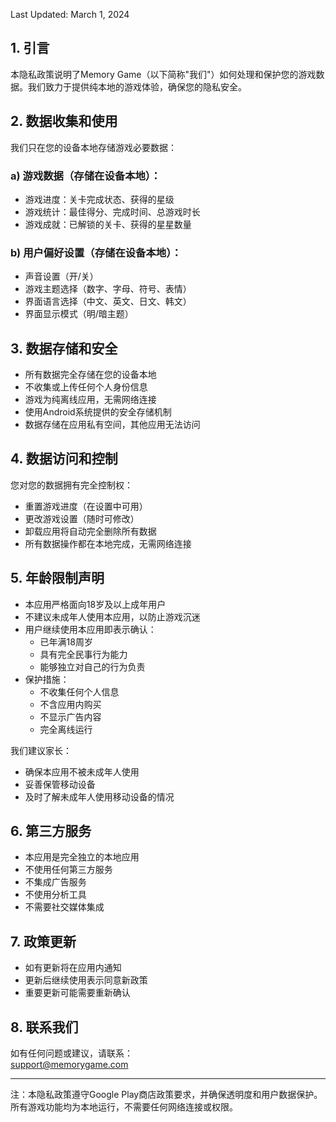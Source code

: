
Last Updated: March 1, 2024

## 1. 引言

本隐私政策说明了Memory Game（以下简称"我们"）如何处理和保护您的游戏数据。我们致力于提供纯本地的游戏体验，确保您的隐私安全。

## 2. 数据收集和使用

我们只在您的设备本地存储游戏必要数据：

### a) 游戏数据（存储在设备本地）：
* 游戏进度：关卡完成状态、获得的星级
* 游戏统计：最佳得分、完成时间、总游戏时长
* 游戏成就：已解锁的关卡、获得的星星数量

### b) 用户偏好设置（存储在设备本地）：
* 声音设置（开/关）
* 游戏主题选择（数字、字母、符号、表情）
* 界面语言选择（中文、英文、日文、韩文）
* 界面显示模式（明/暗主题）

## 3. 数据存储和安全

* 所有数据完全存储在您的设备本地
* 不收集或上传任何个人身份信息
* 游戏为纯离线应用，无需网络连接
* 使用Android系统提供的安全存储机制
* 数据存储在应用私有空间，其他应用无法访问

## 4. 数据访问和控制

您对您的数据拥有完全控制权：

* 重置游戏进度（在设置中可用）
* 更改游戏设置（随时可修改）
* 卸载应用将自动完全删除所有数据
* 所有数据操作都在本地完成，无需网络连接

## 5. 年龄限制声明

* 本应用严格面向18岁及以上成年用户
* 不建议未成年人使用本应用，以防止游戏沉迷
* 用户继续使用本应用即表示确认：
  - 已年满18周岁
  - 具有完全民事行为能力
  - 能够独立对自己的行为负责
* 保护措施：
  - 不收集任何个人信息
  - 不含应用内购买
  - 不显示广告内容
  - 完全离线运行

我们建议家长：
* 确保本应用不被未成年人使用
* 妥善保管移动设备
* 及时了解未成年人使用移动设备的情况

## 6. 第三方服务

* 本应用是完全独立的本地应用
* 不使用任何第三方服务
* 不集成广告服务
* 不使用分析工具
* 不需要社交媒体集成

## 7. 政策更新

* 如有更新将在应用内通知
* 更新后继续使用表示同意新政策
* 重要更新可能需要重新确认

## 8. 联系我们

如有任何问题或建议，请联系：  
support@memorygame.com

---

注：本隐私政策遵守Google Play商店政策要求，并确保透明度和用户数据保护。所有游戏功能均为本地运行，不需要任何网络连接或权限。

